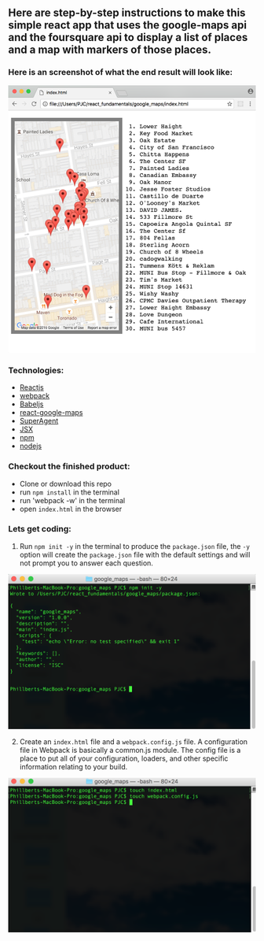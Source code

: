 ## Here are step-by-step instructions to make this simple react app that uses the google-maps api and the foursquare api to display a list of places and a map with markers of those places.

### Here is an screenshot of what the end result will look like:

![alt tag](https://github.com/PJC-1/maps/blob/master/pics/finished.png)

### Technologies:
- [Reactjs](https://facebook.github.io/react/)
- [webpack](https://webpack.github.io/)
- [Babeljs](https://babeljs.io/)
- [react-google-maps](https://github.com/tomchentw/react-google-maps)
- [SuperAgent](https://visionmedia.github.io/superagent/)
- [JSX](https://jsx.github.io/)
- [npm](https://github.com/npm/npm)
- [nodejs](https://nodejs.org/en/)


### Checkout the finished product:
- Clone or download this repo
- run `npm install` in the terminal
- run 'webpack -w' in the terminal
- open `index.html` in the browser

### Lets get coding:
1.  Run <code>npm init -y</code> in the terminal to produce the `package.json` file, the `-y` option will create the `package.json` file with the default settings and will not prompt you to answer each question.

![alt tag](https://github.com/PJC-1/maps/blob/master/pics/1.png)

2.  Create an `index.html` file and a `webpack.config.js` file. A configuration file in Webpack is basically a common.js module. The config file is a place to put all of your configuration, loaders, and other specific information relating to your build.

![alt tag](https://github.com/PJC-1/maps/blob/master/pics/2.png)
